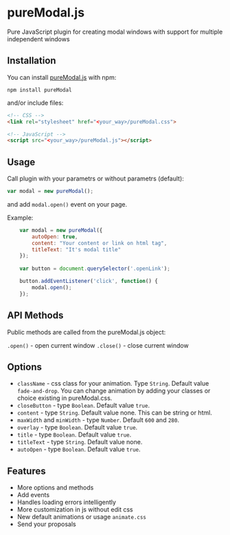 pureModal.js
==================
Pure JavaScript plugin for creating modal windows with support for multiple independent windows

Installation
--------------------

You can install [pureModal.js](https://www.npmjs.com/package/pureModal) with npm:

    npm install pureModal
and/or include files:

```html
<!-- CSS -->
<link rel="stylesheet" href="<your_way>/pureModal.css">

<!-- JavaScript -->
<script src="<your_way>/pureModal.js"></script>
 ```
 
  Usage
--------------------
Call plugin with your parametrs or without parametrs (default):

```javascript
var modal = new pureModal();
```
    
and add `modal.open()` event on your page. 

Example:

```javascript
	var modal = new pureModal({
		autoOpen: true,
		content: "Your content or link on html tag",
		titleText: "It's modal title"
	});
	
	var button = document.querySelector('.openLink');

	button.addEventListener('click', function() {
		modal.open();
	});
   ```
	

API Methods
-------
Public methods are called from the pureModal.js object:

`.open()` - open current window
`.close()` - close current window

Options
-------
 - `className` - css class for your animation. Type `String`. Default value `fade-and-drop`. You can change animation by adding your classes or choice existing in pureModal.css.
 -  `closeButton` - type `Boolean`. Default value `true`.
 -  `content` - type `String`. Default value none.  This can be string or html.
 - `maxWidth` and `minWidth` - type `Number`. Default `600` and `280`.
 - `overlay` - type `Boolean`. Default value `true`.
 -  `title` - type `Boolean`. Default value `true`.
 - `titleText` - type `String`. Default value none.
 - `autoOpen` - type `Boolean`. Default value `true`.

Features
--------

 - More options and methods
 - Add events
 - Handles loading errors intelligently
 - More customization in js without edit css
 - New default animations or usage `animate.css`
 - Send your proposals